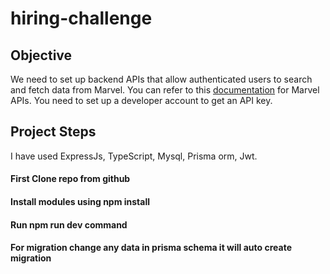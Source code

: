 # hiring-challenge
## Objective
We need to set up backend APIs that allow authenticated users to search and fetch data from Marvel. You can refer to this [documentation](https://developer.marvel.com/docs) for Marvel APIs. You need to set up a developer account to get an API key.

## Project Steps

I have used ExpressJs, TypeScript, Mysql, Prisma orm, Jwt.

#### First Clone repo from github

#### Install modules using npm install

#### Run npm run dev command 

#### For migration change any data in prisma schema it will auto create migration
